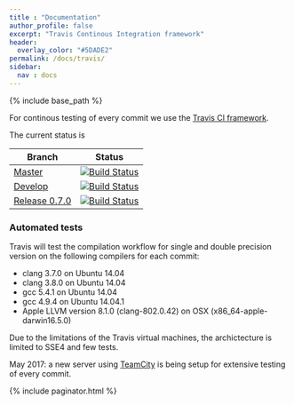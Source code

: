 ```yaml
---
title : "Documentation"
author_profile: false
excerpt: "Travis Continous Integration framework"
header:
  overlay_color: "#5DADE2"
permalink: /docs/travis/
sidebar:
  nav : docs
---
```

{% include base_path %}
<!-- {% include toc icon="gears" title="Helpers" %} -->

For continous testing of every commit we use the [Travis CI framework](https://travis-ci.org/). 

The current status is 

| Branch       |  Status |
|----------    |  ------ |
| [Master](https://travis-ci.org/paboyle/Grid)       |  [![Build Status](https://travis-ci.org/paboyle/Grid.svg?branch=master)](https://travis-ci.org/paboyle/Grid) |
| [Develop](https://travis-ci.org/paboyle/Grid)       | [![Build Status](https://travis-ci.org/paboyle/Grid.svg?branch=develop)](https://travis-ci.org/paboyle/Grid) |
| [Release 0.7.0](https://github.com/paboyle/Grid/tree/release/v0.7.0)       | [![Build Status](https://travis-ci.org/paboyle/Grid.svg?branch=release/v0.7.0)](https://github.com/paboyle/Grid/tree/release/v0.7.0) |


### Automated tests

Travis will test the compilation workflow for single and double precision version on the following compilers for each commit:

 - clang 3.7.0 on Ubuntu 14.04
 - clang 3.8.0 on Ubuntu 14.04
 - gcc 5.4.1 on Ubuntu 14.04
 - gcc 4.9.4 on Ubuntu 14.04.1
 - Apple LLVM version 8.1.0 (clang-802.0.42) on OSX (x86_64-apple-darwin16.5.0)

Due to the limitations of the Travis virtual machines, the archictecture is limited to SSE4 and few tests. 

May 2017: a new server using [TeamCity](https://www.jetbrains.com/teamcity/specials/teamcity/teamcity.html?gclid=CjwKEAjwutXIBRDV7-SDvdiNsUoSJACIlTqlygt_V8-PqWvjV23oAj8wf2suNmct9-sFfplBFYctzBoCnTvw_wcB&gclsrc=aw.ds.ds&dclid=COOh9rPt6dMCFYOmUQodkpwLfQ) is being setup for extensive testing of every commit. 


{% include paginator.html %}